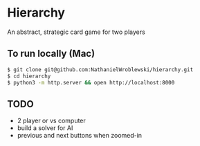 Hierarchy
===

An abstract, strategic card game for two players

To run locally (Mac)
---

```sh
$ git clone git@github.com:NathanielWroblewski/hierarchy.git
$ cd hierarchy
$ python3 -m http.server && open http://localhost:8000
```

TODO
---

- 2 player or vs computer
- build a solver for AI
- previous and next buttons when zoomed-in
